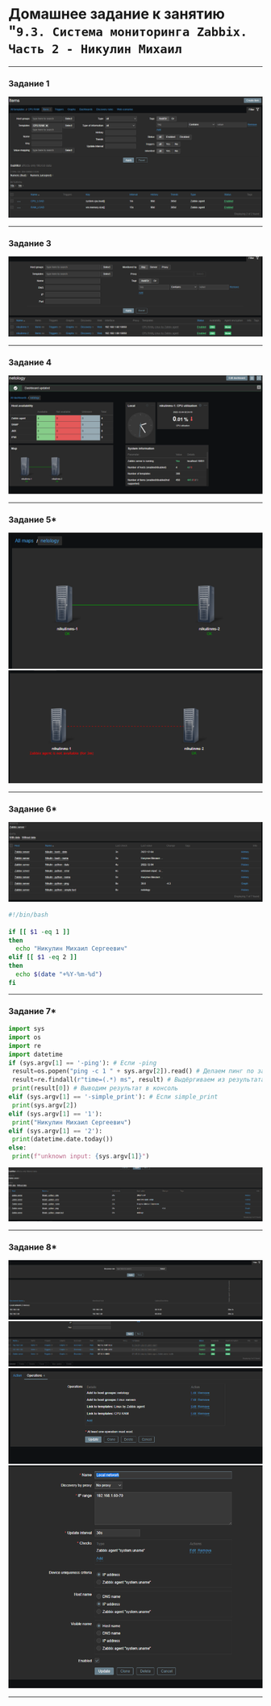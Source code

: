 # Домашнее задание к занятию "`9.3. Система мониторинга Zabbix. Часть 2 - Никулин Михаил`

---

### Задание 1

![Задание 1](img%2FTemplate.png)

---

### Задание 3

![Задание 2-3](img%2Fhosts_template.png)

---

### Задание 4

![Задание 4](img%2Fdashboard.png)

---

### Задание 5*

![task_5_1.png](img%2Ftask_5_1.png)
![Задание 5*](img%2Ftask_5.png)

---

### Задание 6*

![6_latest_data.png](img%2F6_latest_data.png)

```bash
#!/bin/bash

if [[ $1 -eq 1 ]]
then
  echo "Никулин Михаил Сергеевич"
elif [[ $1 -eq 2 ]]
then
  echo $(date "+%Y-%m-%d")
fi
```

---

### Задание 7*

```python
import sys
import os
import re
import datetime
if (sys.argv[1] == '-ping'): # Если -ping
 result=os.popen("ping -c 1 " + sys.argv[2]).read() # Делаем пинг по заданному адресу
 result=re.findall(r"time=(.*) ms", result) # Выдёргиваем из результата время
 print(result[0]) # Выводим результат в консоль
elif (sys.argv[1] == '-simple_print'): # Если simple_print
 print(sys.argv[2])
elif (sys.argv[1] == '1'):
 print("Никулин Михаил Сергеевич")
elif (sys.argv[1] == '2'):
 print(datetime.date.today())
else:
 print(f"unknown input: {sys.argv[1]}")
```
![7_latest_data.png](img%2F7_latest_data.png)

---

### Задание 8*

![Discovery.png](img%2FDiscovery.png)
![Discovery_hosts.png](img%2FDiscovery_hosts.png)
![Discovery_operations.png](img%2FDiscovery_operations.png)
![Discovery_rules.png](img%2FDiscovery_rules.png)

---

